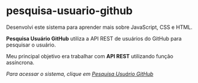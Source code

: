 # pesquisa-usuario-github
Desenvolvi este sistema para aprender mais sobre JavaScript, CSS e HTML.

**Pesquisa Usuário GitHub** utiliza a API REST de usuários do GitHub para pesquisar o usuário.

Meu principal objetivo era trabalhar com **API REST** utilizando função assíncrona.

_Para acessar o sistema, clique em [Pesquisa Usuário GitHub](https://bmnsouza.github.io/pesquisa-usuario-github/)_
